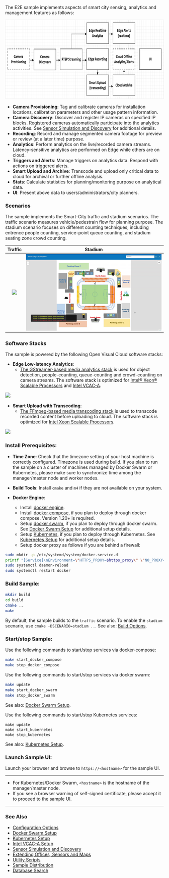 The E2E sample implements aspects of smart city sensing, analytics and management features as follows:   

<IMG src="doc/scope.png" height="250px">

- **Camera Provisioning**: Tag and calibrate cameras for installation locations, calibration parameters and other usage pattern information.   
- **Camera Discovery**: Discover and register IP cameras on specified IP blocks. Registered cameras automatically participate into the analytics activities. See [Sensor Simulation and Discovery](sensor/README.md) for additional details.    
- **Recording**: Record and manage segmented camera footage for preview or review (at a later time) purpose.     
- **Analytics**: Perform analytics on the live/recorded camera streams. Latency-sensitive analytics are performed on Edge while others are on cloud.     
- **Triggers and Alerts**: Manage triggers on analytics data. Respond with actions on triggered alerts.   
- **Smart Upload and Archive**: Transcode and upload only critical data to cloud for archival or further offline analysis.    
- **Stats**: Calculate statistics for planning/monitoring purpose on analytical data.    
- **UI**: Present above data to users/administrators/city planners.     

### Scenarios

The sample implements the Smart-City traffic and stadium scenarios. The traffic scenario measures vehicle/pedestrain flow for planning purpose. The stadium scenario focuses on different counting techniques, including entrence people counting, service-point queue counting, and stadium seating zone crowd counting.   

| Traffic | Stadium |
|:-------:|:-------:|
|<IMG src="doc/traffic-ui.gif" width="100%"></IMG>|<IMG src="doc/stadium-ui.gif" width="100%"></IMG>|

### Software Stacks

The sample is powered by the following Open Visual Cloud software stacks:      
- **Edge Low-latency Analytics**:   
  - [The GStreamer-based media analytics stack](https://github.com/OpenVisualCloud/Dockerfiles/tree/master/Xeon/ubuntu-18.04/analytics/gst) is used for object detection, people-counting, queue-counting and crowd-counting on camera streams. The software stack is optimized for [Intel® Xeon® Scalable Processors](https://github.com/OpenVisualCloud/Dockerfiles/tree/master/Xeon/ubuntu-18.04/analytics/gst) and [Intel VCAC-A](https://github.com/OpenVisualCloud/Dockerfiles/tree/master/VCAC-A/ubuntu-18.04/analytics/gst).  
 
<IMG src="doc/edge-analytics-arch.png" height="200px">

- **Smart Upload with Transcoding**:
  - [The FFmpeg-based media transcoding stack](https://github.com/OpenVisualCloud/Dockerfiles/tree/master/Xeon/centos-7.6/media/ffmpeg) is used to transcode recorded content before uploading to cloud. The software stack is optimized for [Intel Xeon Scalable Processors](https://github.com/OpenVisualCloud/Dockerfiles/tree/master/Xeon/centos-7.6/media/ffmpeg).  

<IMG src="doc/smart-upload-arch.png" height="180px">

### Install Prerequisites:

- **Time Zone**: Check that the timezone setting of your host machine is correctly configured. Timezone is used during build. If you plan to run the sample on a cluster of machines managed by Docker Swarm or Kubernetes, please make sure to synchronize time among the manager/master node and worker nodes.    

- **Build Tools**: Install ```cmake``` and ```m4``` if they are not available on your system.        

- **Docker Engine**:        
  - Install [docker engine](https://docs.docker.com/install).     
  - Install [docker compose](https://docs.docker.com/compose/install), if you plan to deploy through docker compose. Version 1.20+ is required.    
  - Setup [docker swarm](https://docs.docker.com/engine/swarm), if you plan to deploy through docker swarm. See [Docker Swarm Setup](deployment/docker-swarm/README.md) for additional setup details.  
  - Setup [Kubernetes](https://kubernetes.io/docs/setup), if you plan to deploy through Kubernetes. See [Kubernetes Setup](deployment/kubernetes/README.md) for additional setup details.     
  - Setup docker proxy as follows if you are behind a firewall:   

```bash
sudo mkdir -p /etc/systemd/system/docker.service.d       
printf "[Service]\nEnvironment=\"HTTPS_PROXY=$https_proxy\" \"NO_PROXY=$no_proxy\"\n" | sudo tee /etc/systemd/system/docker.service.d/proxy.conf       
sudo systemctl daemon-reload          
sudo systemctl restart docker     
```

### Build Sample: 

```bash
mkdir build    
cd build     
cmake ..    
make     
```

By default, the sample builds to the `traffic` scenario. To enable the `stadium` scenario, use `cmake -DSCENARIO=stadium ..`. See also: [Build Options](doc/cmake.md).    

### Start/stop Sample: 

Use the following commands to start/stop services via docker-compose:        

```bash
make start_docker_compose      
make stop_docker_compose      
```

Use the following commands to start/stop services via docker swarm:    

```bash
make update
make start_docker_swarm      
make stop_docker_swarm      
```

See also:  [Docker Swarm Setup](deployment/docker-swarm/README.md).    

Use the following commands to start/stop Kubernetes services:

```
make update
make start_kubernetes
make stop_kubernetes
```

See also: [Kubernetes Setup](deployment/kubernetes/README.md).    

### Launch Sample UI:

Launch your browser and browse to ```https://<hostname>``` for the sample UI. 

---

* For Kubernetes/Docker Swarm, ```<hostname>``` is the hostname of the manager/master node.
* If you see a browser warning of self-signed certificate, please accept it to proceed to the sample UI.    
  
---

### See Also

- [Configuration Options](doc/cmake.md)          
- [Docker Swarm Setup](deployment/docker-swarm/README.md)      
- [Kubernetes Setup](deployment/kubernetes/README.md)
- [Intel VCAC-A Setup](doc/vcac-a.md)
- [Sensor Simulation and Discovery](sensor/README.md)  
- [Extending Offices, Sensors and Maps](doc/extend.md)  
- [Utility Scripts](doc/script.md)       
- [Sample Distribution](doc/dist.md)  
- [Database Search](doc/search.md)   

